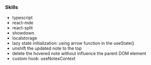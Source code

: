 ### Skills
- typescript
- react-mde
- react-split
- showdown
- localstorage
- lazy state initialization: using arrow function in the useState()
- unshift the updated note to the top
- delete the hovered note without influence the parent DOM element
- custom hook: useNotesContext